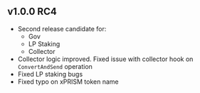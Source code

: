 ## v1.0.0 RC4

* Second release candidate for:
  * Gov
  * LP Staking
  * Collector
* Collector logic improved. Fixed issue with collector hook on `ConvertAndSend` operation
* Fixed LP staking bugs
* Fixed typo on xPRISM token name